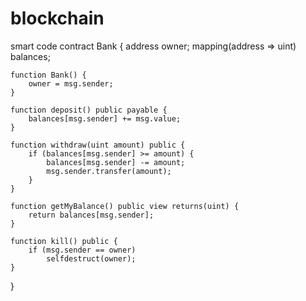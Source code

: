 # blockchain
smart code
contract Bank {
    address owner;
    mapping(address => uint) balances;
    
    function Bank() {
        owner = msg.sender;
    }

    function deposit() public payable {
        balances[msg.sender] += msg.value;
    }

    function withdraw(uint amount) public {
        if (balances[msg.sender] >= amount) {
            balances[msg.sender] -= amount;
            msg.sender.transfer(amount);
        }
    }

    function getMyBalance() public view returns(uint) {
        return balances[msg.sender];
    }

    function kill() public {
        if (msg.sender == owner)
            selfdestruct(owner);
    }
}
